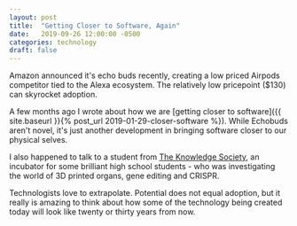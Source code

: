 ```yaml
---
layout: post
title:  "Getting Closer to Software, Again"
date:   2019-09-26 12:00:00 -0500
categories: technology
draft: false
---
```


Amazon announced it's echo buds recently, creating a low priced Airpods competitor tied to the Alexa ecosystem. The relatively low pricepoint ($130) can skyrocket adoption.

A few months ago I wrote about how we are [getting closer to software]({{ site.baseurl }}{% post_url 2019-01-29-closer-software %}). While Echobuds aren't novel, it's just another development in bringing software closer to our physical selves. 

I also happened to talk to a student from [The Knowledge Society](https://theksociety.com/), an incubator for some brilliant high school students - who was investigating the world of 3D printed organs, gene editing and CRISPR.

Technologists love to extrapolate. Potential does not equal adoption, but it really is amazing to think about how some of the technology being created today will look like twenty or thirty years from now. 